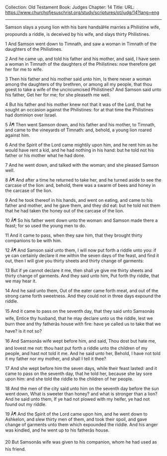 Collection: Old Testament
Book: Judges
Chapter: 14
Title: 
URL: https://www.churchofjesuschrist.org/study/scriptures/ot/judg/14?lang=eng

---

Samson slays a young lion with his bare handsâHe marries a Philistine wife, propounds a riddle, is deceived by his wife, and slays thirty Philistines.

1 And Samson went down to Timnath, and saw a woman in Timnath of the daughters of the Philistines.

2 And he came up, and told his father and his mother, and said, I have seen a woman in Timnath of the daughters of the Philistines: now therefore get her for me to wife.

3 Then his father and his mother said unto him, Is there never a woman among the daughters of thy brethren, or among all my people, that thou goest to take a wife of the uncircumcised Philistines? And Samson said unto his father, Get her for me; for she pleaseth me well.

4 But his father and his mother knew not that it was of the Lord, that he sought an occasion against the Philistines: for at that time the Philistines had dominion over Israel.

5 Â¶ Then went Samson down, and his father and his mother, to Timnath, and came to the vineyards of Timnath: and, behold, a young lion roared against him.

6 And the Spirit of the Lord came mightily upon him, and he rent him as he would have rent a kid, and he had nothing in his hand: but he told not his father or his mother what he had done.

7 And he went down, and talked with the woman; and she pleased Samson well.

8 Â¶ And after a time he returned to take her, and he turned aside to see the carcase of the lion: and, behold, there was a swarm of bees and honey in the carcase of the lion.

9 And he took thereof in his hands, and went on eating, and came to his father and mother, and he gave them, and they did eat: but he told not them that he had taken the honey out of the carcase of the lion.

10 Â¶ So his father went down unto the woman: and Samson made there a feast; for so used the young men to do.

11 And it came to pass, when they saw him, that they brought thirty companions to be with him.

12 Â¶ And Samson said unto them, I will now put forth a riddle unto you: if ye can certainly declare it me within the seven days of the feast, and find it out, then I will give you thirty sheets and thirty change of garments:

13 But if ye cannot declare it me, then shall ye give me thirty sheets and thirty change of garments. And they said unto him, Put forth thy riddle, that we may hear it.

14 And he said unto them, Out of the eater came forth meat, and out of the strong came forth sweetness. And they could not in three days expound the riddle.

15 And it came to pass on the seventh day, that they said unto Samsonâs wife, Entice thy husband, that he may declare unto us the riddle, lest we burn thee and thy fatherâs house with fire: have ye called us to take that we have? is it not so?

16 And Samsonâs wife wept before him, and said, Thou dost but hate me, and lovest me not: thou hast put forth a riddle unto the children of my people, and hast not told it me. And he said unto her, Behold, I have not told it my father nor my mother, and shall I tell it thee?

17 And she wept before him the seven days, while their feast lasted: and it came to pass on the seventh day, that he told her, because she lay sore upon him: and she told the riddle to the children of her people.

18 And the men of the city said unto him on the seventh day before the sun went down, What is sweeter than honey? and what is stronger than a lion? And he said unto them, If ye had not plowed with my heifer, ye had not found out my riddle.

19 Â¶ And the Spirit of the Lord came upon him, and he went down to Ashkelon, and slew thirty men of them, and took their spoil, and gave change of garments unto them which expounded the riddle. And his anger was kindled, and he went up to his fatherâs house.

20 But Samsonâs wife was given to his companion, whom he had used as his friend.
